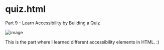 # quiz.html
Part 9 - Learn Accessibility by Building a Quiz

![image](https://github.com/TommyDeLeon/quiz.html/assets/144635056/47d1f96d-dd15-47d3-9084-66031659f00a)

This is the part where I learned different accessibility elements in HTML. :)
